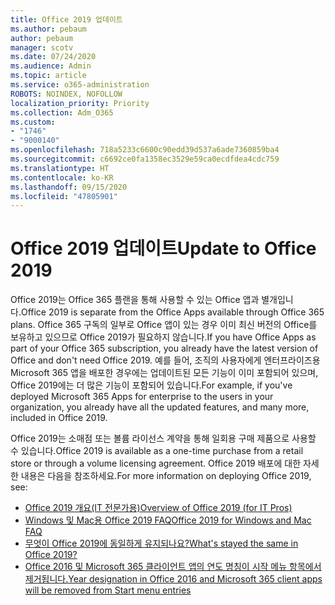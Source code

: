 ```yaml
---
title: Office 2019 업데이트
ms.author: pebaum
author: pebaum
manager: scotv
ms.date: 07/24/2020
ms.audience: Admin
ms.topic: article
ms.service: o365-administration
ROBOTS: NOINDEX, NOFOLLOW
localization_priority: Priority
ms.collection: Adm_O365
ms.custom:
- "1746"
- "9000140"
ms.openlocfilehash: 718a5233c6600c90edd39d537a6ade7360859ba4
ms.sourcegitcommit: c6692ce0fa1358ec3529e59ca0ecdfdea4cdc759
ms.translationtype: HT
ms.contentlocale: ko-KR
ms.lasthandoff: 09/15/2020
ms.locfileid: "47805901"
---
```

# <a name="update-to-office-2019"></a><span data-ttu-id="1e5e3-102">Office 2019 업데이트</span><span class="sxs-lookup"><span data-stu-id="1e5e3-102">Update to Office 2019</span></span>

<span data-ttu-id="1e5e3-103">Office 2019는 Office 365 플랜을 통해 사용할 수 있는 Office 앱과 별개입니다.</span><span class="sxs-lookup"><span data-stu-id="1e5e3-103">Office 2019 is separate from the Office Apps available through Office 365 plans.</span></span> <span data-ttu-id="1e5e3-104">Office 365 구독의 일부로 Office 앱이 있는 경우 이미 최신 버전의 Office를 보유하고 있으므로 Office 2019가 필요하지 않습니다.</span><span class="sxs-lookup"><span data-stu-id="1e5e3-104">If you have Office Apps as part of your Office 365 subscription, you already have the latest version of Office and don't need Office 2019.</span></span> <span data-ttu-id="1e5e3-105">예를 들어, 조직의 사용자에게 엔터프라이즈용 Microsoft 365 앱을 배포한 경우에는 업데이트된 모든 기능이 이미 포함되어 있으며, Office 2019에는 더 많은 기능이 포함되어 있습니다.</span><span class="sxs-lookup"><span data-stu-id="1e5e3-105">For example, if you've deployed Microsoft 365 Apps for enterprise to the users in your organization, you already have all the updated features, and many more, included in Office 2019.</span></span>

<span data-ttu-id="1e5e3-106">Office 2019는 소매점 또는 볼륨 라이선스 계약을 통해 일회용 구매 제품으로 사용할 수 있습니다.</span><span class="sxs-lookup"><span data-stu-id="1e5e3-106">Office 2019 is available as a one-time purchase from a retail store or through a volume licensing agreement.</span></span> <span data-ttu-id="1e5e3-107">Office 2019 배포에 대한 자세한 내용은 다음을 참조하세요.</span><span class="sxs-lookup"><span data-stu-id="1e5e3-107">For more information on deploying Office 2019, see:</span></span>  

- [<span data-ttu-id="1e5e3-108">Office 2019 개요(IT 전문가용)</span><span class="sxs-lookup"><span data-stu-id="1e5e3-108">Overview of Office 2019 (for IT Pros)</span></span>](https://docs.microsoft.com/deployoffice/office2019/overview)  
- [<span data-ttu-id="1e5e3-109">Windows 및 Mac용 Office 2019 FAQ</span><span class="sxs-lookup"><span data-stu-id="1e5e3-109">Office 2019 for Windows and Mac FAQ</span></span>](https://support.microsoft.com/help/4133312)  
- [<span data-ttu-id="1e5e3-110">무엇이 Office 2019에 동일하게 유지되나요?</span><span class="sxs-lookup"><span data-stu-id="1e5e3-110">What's stayed the same in Office 2019?</span></span>](https://docs.microsoft.com/deployoffice/office2019/overview#whats-stayed-the-same-in-office-2019)  
- [<span data-ttu-id="1e5e3-111">Office 2016 및 Microsoft 365 클라이언트 앱의 연도 명칭이 시작 메뉴 항목에서 제거됩니다.</span><span class="sxs-lookup"><span data-stu-id="1e5e3-111">Year designation in Office 2016 and Microsoft 365 client apps will be removed from Start menu entries</span></span>](https://support.office.com/article/8fe5e052-76d2-49de-af30-2e84ed3da907?wt.mc_id=Alchemy_ClientDIA)